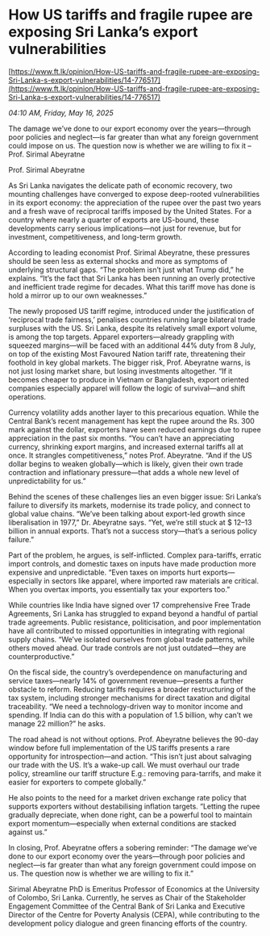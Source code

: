# How US tariffs and fragile rupee are exposing Sri Lanka’s export vulnerabilities

[https://www.ft.lk/opinion/How-US-tariffs-and-fragile-rupee-are-exposing-Sri-Lanka-s-export-vulnerabilities/14-776517](https://www.ft.lk/opinion/How-US-tariffs-and-fragile-rupee-are-exposing-Sri-Lanka-s-export-vulnerabilities/14-776517)

*04:10 AM, Friday, May 16, 2025*

The damage we’ve done to our export economy over the years—through poor policies and neglect—is far greater than what any foreign government could impose on us. The question now is whether we are willing to fix it – Prof. Sirimal Abeyratne

Prof. Sirimal Abeyratne

As Sri Lanka navigates the delicate path of economic recovery, two mounting challenges have converged to expose deep-rooted vulnerabilities in its export economy: the appreciation of the rupee over the past two years and a fresh wave of reciprocal tariffs imposed by the United States. For a country where nearly a quarter of exports are US-bound, these developments carry serious implications—not just for revenue, but for investment, competitiveness, and long-term growth.

According to leading economist Prof. Sirimal Abeyratne, these pressures should be seen less as external shocks and more as symptoms of underlying structural gaps. “The problem isn’t just what Trump did,” he explains. “It’s the fact that Sri Lanka has been running an overly protective and inefficient trade regime for decades. What this tariff move has done is hold a mirror up to our own weaknesses.”

The newly proposed US tariff regime, introduced under the justification of ‘reciprocal trade fairness,’ penalises countries running large bilateral trade surpluses with the US. Sri Lanka, despite its relatively small export volume, is among the top targets. Apparel exporters—already grappling with squeezed margins—will be faced with an additional 44% duty from 8 July, on top of the existing Most Favoured Nation tariff rate, threatening their foothold in key global markets. The bigger risk, Prof. Abeyratne warns, is not just losing market share, but losing investments altogether. “If it becomes cheaper to produce in Vietnam or Bangladesh, export oriented companies especially apparel will follow the logic of survival—and shift operations.

Currency volatility adds another layer to this precarious equation. While the Central Bank’s recent management has kept the rupee around the Rs. 300 mark against the dollar, exporters have seen reduced earnings due to rupee appreciation in the past six months. “You can’t have an appreciating currency, shrinking export margins, and increased external tariffs all at once. It strangles competitiveness,” notes Prof. Abeyratne. “And if the US dollar begins to weaken globally—which is likely, given their own trade contraction and inflationary pressure—that adds a whole new level of unpredictability for us.”

Behind the scenes of these challenges lies an even bigger issue: Sri Lanka’s failure to diversify its markets, modernise its trade policy, and connect to global value chains. “We’ve been talking about export-led growth since liberalisation in 1977,” Dr. Abeyratne says. “Yet, we’re still stuck at $ 12–13 billion in annual exports. That’s not a success story—that’s a serious policy failure.”

Part of the problem, he argues, is self-inflicted. Complex para-tariffs, erratic import controls, and domestic taxes on inputs have made production more expensive and unpredictable. “Even taxes on imports hurt exports—especially in sectors like apparel, where imported raw materials are critical. When you overtax imports, you essentially tax your exporters too.”

While countries like India have signed over 17 comprehensive Free Trade Agreements, Sri Lanka has struggled to expand beyond a handful of partial trade agreements. Public resistance, politicisation, and poor implementation have all contributed to missed opportunities in integrating with regional supply chains. “We’ve isolated ourselves from global trade patterns, while others moved ahead. Our trade controls are not just outdated—they are counterproductive.”

On the fiscal side, the country’s overdependence on manufacturing and service taxes—nearly 14% of government revenue—presents a further obstacle to reform. Reducing tariffs requires a broader restructuring of the tax system, including stronger mechanisms for direct taxation and digital traceability. “We need a technology-driven way to monitor income and spending. If India can do this with a population of 1.5 billion, why can’t we manage 22 million?” he asks.

The road ahead is not without options. Prof. Abeyratne believes the 90-day window before full implementation of the US tariffs presents a rare opportunity for introspection—and action. “This isn’t just about salvaging our trade with the US. It’s a wake-up call. We must overhaul our trade policy, streamline our tariff structure E.g.: removing para-tarrifs, and make it easier for exporters to compete globally.”

He also points to the need for a market driven exchange rate policy that supports exporters without destabilising inflation targets. “Letting the rupee gradually depreciate, when done right, can be a powerful tool to maintain export momentum—especially when external conditions are stacked against us.”

In closing, Prof. Abeyratne offers a sobering reminder: “The damage we’ve done to our export economy over the years—through poor policies and neglect—is far greater than what any foreign government could impose on us. The question now is whether we are willing to fix it.”

Sirimal Abeyratne PhD is Emeritus Professor of Economics at the University of Colombo, Sri Lanka. Currently, he serves as Chair of the Stakeholder Engagement Committee of the Central Bank of Sri Lanka and Executive Director of the Centre for Poverty Analysis (CEPA), while contributing to the development policy dialogue and green financing efforts of the country.

